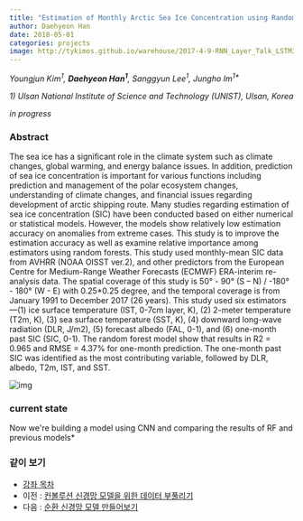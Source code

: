 ```yaml
---
title: "Estimation of Monthly Arctic Sea Ice Concentration using Random Forests"
author: Daehyeon Han
date: 2018-05-01
categories: projects
image: http://tykimos.github.io/warehouse/2017-4-9-RNN_Layer_Talk_LSTM3.png
---
```

*Youngjun Kim<sup>1</sup>, **Daehyeon Han<sup>1</sup>**, Sanggyun Lee<sup>1</sup>, Jungho Im<sup>1\*</sup>*

*1) Ulsan National Institute of Science and Technology (UNIST), Ulsan, Korea*

*in progress*


### Abstract
The sea ice has a significant role in the climate system such as climate changes, global warming, and energy balance issues. In addition, prediction of sea ice concentration is important for various functions including prediction and management of the polar ecosystem changes, understanding of climate changes, and financial issues regarding development of arctic shipping route. Many studies regarding estimation of sea ice concentration (SIC) have been conducted based on either numerical or statistical models. However, the models show relatively low estimation accuracy on anomalies from extreme cases. This study is to improve the estimation accuracy as well as examine relative importance among estimators using random forests. This study used monthly-mean SIC data from AVHRR (NOAA OISST ver.2), and other predictors from the European Centre for Medium-Range Weather Forecasts (ECMWF) ERA-interim re-analysis data. The spatial coverage of this study is 50° - 90° (S – N) / -180° - 180° (W - E) with 0.25*0.25 degree, and the temporal coverage is from January 1991 to December 2017 (26 years). This study used six estimators—(1) ice surface temperature (IST, 0-7cm layer, K), (2) 2-meter temperature (T2m, K), (3) sea surface temperature (SST, K), (4) downward long-wave radiation (DLR, J/m2), (5) forecast albedo (FAL, 0-1), and (6) one-month past SIC (SIC, 0-1). The random forest model show that results in R2 = 0.965 and RMSE = 4.37% for one-month prediction. The one-month past SIC was identified as the most contributing variable, followed by DLR, albedo, T2m, IST, and SST.

![img](http://tykimos.github.io/warehouse/2017-4-9-RNN_Layer_Talk_LSTM3.png)


### current state 
Now we're building a model using CNN and comparing the results of RF and previous models*


### 같이 보기
* [강좌 목차](https://daehyeon-han.github.io/archive)
* 이전 : [컨볼루션 신경망 모델을 위한 데이터 부풀리기](https://tykimos.github.io/2017/06/10/CNN_Data_Augmentation/)
* 다음 : [순환 신경망 모델 만들어보기](https://tykimos.github.io/2017/04/09/RNN_Layer_Talk/)